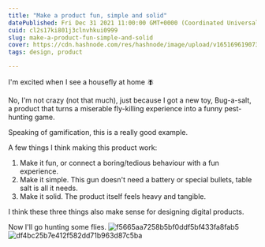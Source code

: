 ```yaml
---
title: "Make a product fun, simple and solid"
datePublished: Fri Dec 31 2021 11:00:00 GMT+0000 (Coordinated Universal Time)
cuid: cl2s17ki801j3clnvhkui0999
slug: make-a-product-fun-simple-and-solid
cover: https://cdn.hashnode.com/res/hashnode/image/upload/v1651696190738/Hx5cG_ULM.jpg
tags: design, product

---
```


I'm excited when I see a housefly at home 🪰

No, I'm not crazy (not that much), just because I got a new toy, Bug-a-salt, a product that turns a miserable fly-killing experience into a funny pest-hunting game.

Speaking of gamification, this is a really good example.

A few things I think making this product work:

1. Make it fun, or connect a boring/tedious behaviour with a fun experience.
2. Make it simple. This gun doesn't need a battery or special bullets, table salt is all it needs.
3. Make it solid. The product itself feels heavy and tangible.

I think these three things also make sense for designing digital products.

Now I'll go hunting some flies.
![f5665aa7258b5bf0ddf5bf433fa8fab5](https://i.imgur.com/mWSjqwf.jpg)
![df4bc25b7e412f582dd71b963d87c5ba](https://i.imgur.com/M0uVYvP.jpg)

